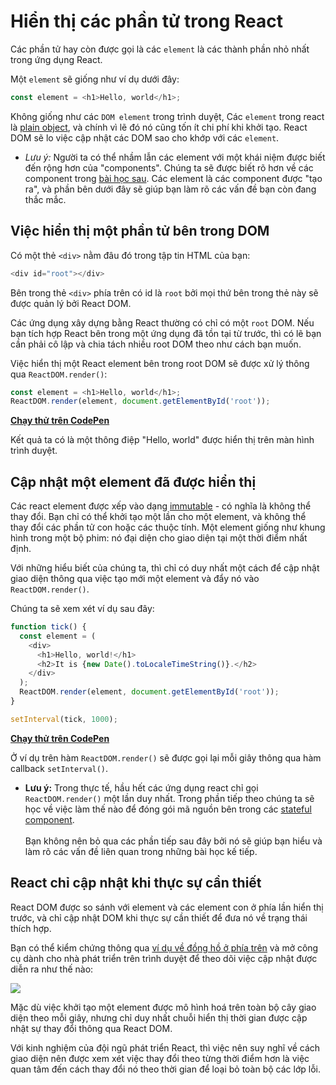 # Hiển thị các phần tử trong React

Các phần tử hay còn được gọi là các `element` là các thành phần nhỏ nhất trong ứng dụng React.

Một `element` sẽ giống như ví dụ dưới đây:

```js
const element = <h1>Hello, world</h1>;
```

Không giống như các `DOM element` trong trình duyệt, Các `element` trong react là [plain object](https://stackoverflow.com/questions/52453407/the-different-between-object-and-plain-object-in-javascript), và chính vì lẽ đó nó cũng tốn ít chi phí khi khởi tạo. React DOM sẽ lo việc cập nhật các DOM sao cho khớp với các `element`.

*
    *Lưu ý:*
    Người ta có thể nhầm lẫn các element với một khái niệm được biết đến rộng hơn của "components". Chúng ta sẽ được biết rõ hơn về các component trong [bài học sau](https://github.com/vnknowledge2014/react_docs/blob/master/Components%20and%20Props.md). Các element là các component được "tạo ra", và phần bên dưới đây sẽ giúp bạn làm rõ các vấn đề bạn còn đang thắc mắc.

## Việc hiển thị một phần tử bên trong DOM
Có một thẻ `<div>` nằm đâu đó trong tập tin HTML của bạn:

```js
<div id="root"></div>
```

Bên trong thẻ `<div>` phía trên có id là `root` bởi mọi thứ bên trong thẻ này sẽ được quản lý bởi React DOM.

Các ứng dụng xây dựng bằng React thường có chỉ có một `root` DOM. Nếu bạn tích hợp React bên trong một ứng dụng đã tồn tại từ trước, thì có lẽ bạn cần phải cô lập và chia tách nhiều root DOM theo như cách bạn muốn.

Việc hiển thị một React element bên trong root DOM sẽ được xử lý thông qua `ReactDOM.render()`:

```js
const element = <h1>Hello, world</h1>;
ReactDOM.render(element, document.getElementById('root'));
```
**[Chạy thử trên CodePen](https://reactjs.org/redirect-to-codepen/rendering-elements/render-an-element)**

Kết quả ta có là một thông điệp "Hello, world" được hiển thị trên màn hình trình duyệt.

## Cập nhật một element đã được hiển thị
Các react element được xếp vào dạng [immutable](https://en.wikipedia.org/wiki/Immutable_object) - có nghĩa là không thể thay đổi. Bạn chỉ có thể khởi tạo một lần cho một element, và không thể thay đổi các phần tử con hoặc các thuộc tính. Một element giống như khung hình trong một bộ phim: nó đại diện cho giao diện tại một thời điểm nhất định.

Với những hiểu biết của chúng ta, thì chỉ có duy nhất một cách để cập nhật giao diện thông qua việc tạo mới một element và đẩy nó vào `ReactDOM.render()`.

Chúng ta sẽ xem xét ví dụ sau đây:

```js
function tick() {
  const element = (
    <div>
      <h1>Hello, world!</h1>
      <h2>It is {new Date().toLocaleTimeString()}.</h2>
    </div>
  );
  ReactDOM.render(element, document.getElementById('root'));
}

setInterval(tick, 1000);
```
**[Chạy thử trên CodePen](https://reactjs.org/redirect-to-codepen/rendering-elements/update-rendered-element)**

Ở ví dụ trên hàm `ReactDOM.render()` sẽ được gọi lại mỗi giây thông qua hàm callback `setInterval()`.

*
    **Lưu ý:**
    Trong thực tế, hầu hết các ứng dụng react chỉ gọi `ReactDOM.render()` một lần duy nhất. Trong phần tiếp theo chúng ta sẽ học về việc làm thế nào để đóng gói mã nguồn bên trong các [stateful component](https://github.com/vnknowledge2014/react_docs/blob/master/State%20and%20Lifecycle.md).<br/><br/>
    Bạn không nên bỏ qua các phần tiếp sau đây bởi nó sẽ giúp bạn hiểu và làm rõ các vấn đề liên quan trong những bài học kế tiếp.

## React chỉ cập nhật khi thực sự cần thiết
React DOM được so sánh với element và các element con ở phía lần hiển thị trước, và chỉ cập nhật DOM khi thực sự cần thiết để đưa nó về trạng thái thích hợp.

Bạn có thể kiểm chứng thông qua [ví dụ về đồng hồ ở phía trên](https://reactjs.org/redirect-to-codepen/rendering-elements/update-rendered-element) và mở công cụ dành cho nhà phát triển trên trình duyệt để theo dõi việc cập nhật được diễn ra như thế nào:

![](https://reactjs.org/granular-dom-updates-c158617ed7cc0eac8f58330e49e48224.gif)

Mặc dù việc khởi tạo một element được mô hình hoá trên toàn bộ cây giao diện theo mỗi giây, nhưng chỉ duy nhất chuỗi hiển thị thời gian được cập nhật sự thay đổi thông qua React DOM.

Với kinh nghiệm của đội ngũ phát triển React, thì việc nên suy nghĩ về cách giao diện nên được xem xét việc thay đổi theo từng thời điểm hơn là việc quan tâm đến cách thay đổi nó theo thời gian để loại bỏ toàn bộ các lớp lỗi.